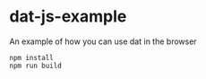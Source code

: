 # dat-js-example

An example of how you can use dat in the browser

```
npm install
npm run build
```
